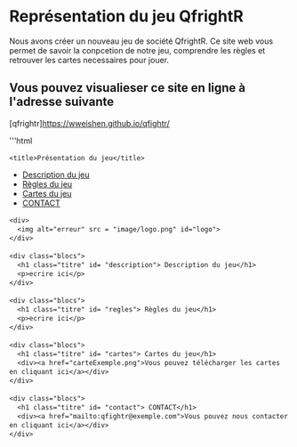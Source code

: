 # Représentation du jeu QfrightR
Nous avons créer un nouveau jeu de société QfrightR. Ce site web vous permet de savoir la conpcetion de notre jeu, comprendre les règles et retrouver les cartes necessaires pour jouer.

## Vous pouvez visualieser ce site en ligne à l'adresse suivante
[qfrightr]https://wweishen.github.io/qfightr/

'''html
<!DOCTYPE html>
<html>
  <head>
    <!-- <link rel="stylesheet" type="text/css" href="screen.css"> -->
    <meta charset="UTF-8">
    <meta name="viewport" content="width=device-width, initial-scale=1">
    <link rel="stylesheet" type="text/css" media="screen and (min-width : 650px) " href="screen.css"> <!-- grand -->
    <link rel="stylesheet" type="text/css" media="screen and (max-width : 650px) " href="print.css"> <!-- petit -->

    <title>Présentation du jeu</title>
  </head>
  <body>
    <div id="header">
      <ul id="menu">
        <li><a href="#description">Description du jeu</a></li>
        <li><a href="#regles">Règles du jeu</a></li>
        <li><a href="#cartes">Cartes du jeu</a></li>
        <li><a href="#contact">CONTACT</a></li>
      </ul>
    </div>
    
    <div>
      <img alt="erreur" src = "image/logo.png" id="logo">
    </div>

    <div class="blocs">  
      <h1 class="titre" id= "description"> Description du jeu</h1>
      <p>ecrire ici</p>
    </div>
    
    <div class="blocs">  
      <h1 class="titre" id= "regles"> Règles du jeu</h1>
      <p>ecrire ici</p>
    </div>
    
    <div class="blocs">    
      <h1 class="titre" id= "cartes"> Cartes du jeu</h1>  
      <div><a href="carteExemple.png">Vous pouvez télécharger les cartes en cliquant ici</a></div>
    </div>

    <div class="blocs">    
      <h1 class="titre" id= "contact"> CONTACT</h1>
      <div><a href="mailto:qfightr@exemple.com">Vous pouvez nous contacter en cliquant ici</a></div>
    </div>
  </body>
</html>
